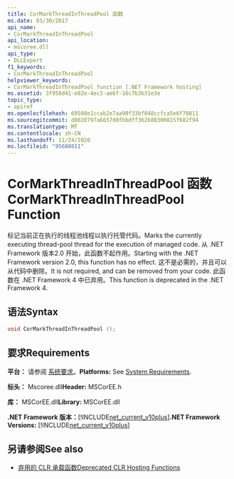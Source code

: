 ```yaml
---
title: CorMarkThreadInThreadPool 函数
ms.date: 03/30/2017
api_name:
- CorMarkThreadInThreadPool
api_location:
- mscoree.dll
api_type:
- DLLExport
f1_keywords:
- CorMarkThreadInThreadPool
helpviewer_keywords:
- CorMarkThreadInThreadPool function [.NET Framework hosting]
ms.assetid: 3f958d41-e82e-4ec3-ae6f-16c7b3b31e3e
topic_type:
- apiref
ms.openlocfilehash: 69508e1ccab2e7aa98f33bf048ccfca5e6f70811
ms.sourcegitcommit: d8020797a6657d0fbbdff362b80300815f682f94
ms.translationtype: MT
ms.contentlocale: zh-CN
ms.lasthandoff: 11/24/2020
ms.locfileid: "95688011"
---
```

# <a name="cormarkthreadinthreadpool-function"></a><span data-ttu-id="112c4-102">CorMarkThreadInThreadPool 函数</span><span class="sxs-lookup"><span data-stu-id="112c4-102">CorMarkThreadInThreadPool Function</span></span>

<span data-ttu-id="112c4-103">标记当前正在执行的线程池线程以执行托管代码。</span><span class="sxs-lookup"><span data-stu-id="112c4-103">Marks the currently executing thread-pool thread for the execution of managed code.</span></span> <span data-ttu-id="112c4-104">从 .NET Framework 版本2.0 开始，此函数不起作用。</span><span class="sxs-lookup"><span data-stu-id="112c4-104">Starting with the .NET Framework version 2.0, this function has no effect.</span></span> <span data-ttu-id="112c4-105">这不是必需的，并且可以从代码中删除。</span><span class="sxs-lookup"><span data-stu-id="112c4-105">It is not required, and can be removed from your code.</span></span> <span data-ttu-id="112c4-106">此函数在 .NET Framework 4 中已弃用。</span><span class="sxs-lookup"><span data-stu-id="112c4-106">This function is deprecated in the .NET Framework 4.</span></span>  
  
## <a name="syntax"></a><span data-ttu-id="112c4-107">语法</span><span class="sxs-lookup"><span data-stu-id="112c4-107">Syntax</span></span>  
  
```cpp  
void CorMarkThreadInThreadPool ();  
```  
  
## <a name="requirements"></a><span data-ttu-id="112c4-108">要求</span><span class="sxs-lookup"><span data-stu-id="112c4-108">Requirements</span></span>  

 <span data-ttu-id="112c4-109">**平台：** 请参阅 [系统要求](../../get-started/system-requirements.md)。</span><span class="sxs-lookup"><span data-stu-id="112c4-109">**Platforms:** See [System Requirements](../../get-started/system-requirements.md).</span></span>  
  
 <span data-ttu-id="112c4-110">**标头：** Mscoree.dll</span><span class="sxs-lookup"><span data-stu-id="112c4-110">**Header:** MSCorEE.h</span></span>  
  
 <span data-ttu-id="112c4-111">**库：** MSCorEE.dll</span><span class="sxs-lookup"><span data-stu-id="112c4-111">**Library:** MSCorEE.dll</span></span>  
  
 <span data-ttu-id="112c4-112">**.NET Framework 版本：**[!INCLUDE[net_current_v10plus](../../../../includes/net-current-v10plus-md.md)]</span><span class="sxs-lookup"><span data-stu-id="112c4-112">**.NET Framework Versions:** [!INCLUDE[net_current_v10plus](../../../../includes/net-current-v10plus-md.md)]</span></span>  
  
## <a name="see-also"></a><span data-ttu-id="112c4-113">另请参阅</span><span class="sxs-lookup"><span data-stu-id="112c4-113">See also</span></span>

- [<span data-ttu-id="112c4-114">弃用的 CLR 承载函数</span><span class="sxs-lookup"><span data-stu-id="112c4-114">Deprecated CLR Hosting Functions</span></span>](deprecated-clr-hosting-functions.md)
